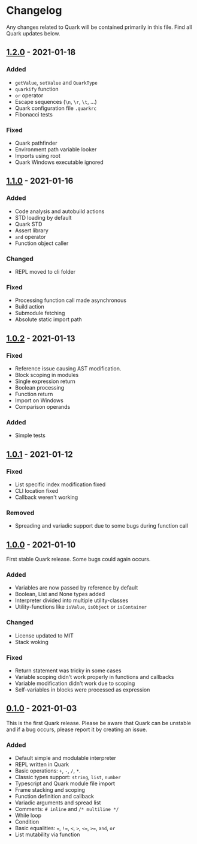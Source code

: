 # Changelog
Any changes related to Quark will be contained primarily in this file. Find all Quark updates below.

## [1.2.0]() - 2021-01-18

### Added
- `getValue`, `setValue` and `QuarkType`
- `quarkify` function
- `or` operator
- Escape sequences (`\n`, `\r`, `\t`, ...)
- Quark configuration file `.quarkrc`
- Fibonacci tests

### Fixed
- Quark pathfinder
- Environment path variable looker
- Imports using root
- Quark Windows executable ignored

## [1.1.0]() - 2021-01-16

### Added
- Code analysis and autobuild actions
- STD loading by default
- Quark STD
- Assert library
- `and` operator
- Function object caller

### Changed
- REPL moved to cli folder

### Fixed
- Processing function call made asynchronous
- Build action
- Submodule fetching
- Absolute static import path

## [1.0.2]() - 2021-01-13

### Fixed
- Reference issue causing AST modification.
- Block scoping in modules
- Single expression return
- Boolean processing
- Function return
- Import on Windows
- Comparison operands

### Added
- Simple tests

## [1.0.1]() - 2021-01-12

### Fixed
- List specific index modification fixed
- CLI location fixed
- Callback weren't working

### Removed
- Spreading and variadic support due to some bugs during function call

## [1.0.0]() - 2021-01-10
First stable Quark release. Some bugs could again occurs.

### Added
- Variables are now passed by reference by default
- Boolean, List and None types added
- Interpreter divided into multiple utility-classes
- Utility-functions like `isValue`, `isObject` or `isContainer`

### Changed
- License updated to MIT
- Stack woking

### Fixed
- Return statement was tricky in some cases
- Variable scoping didn't work properly in functions and callbacks
- Variable modification didn't work due to scoping
- Self-variables in blocks were processed as expression

## [0.1.0]() - 2021-01-03
This is the first Quark release. Please be aware that Quark can be unstable and if a bug occurs, please report it by creating an issue.

### Added
- Default simple and modulable interpreter
- REPL written in Quark
- Basic operations: `+`, `-`, `/`, `*`.
- Classic types support: `string`, `list`, `number`
- Typescript and Quark module file import
- Frame stacking and scoping
- Function definition and callback
- Variadic arguments and spread list
- Comments: `# inline` and `/* multiline */`
- While loop
- Condition
- Basic equalities: `=`, `!=`, `<`, `>`, `<=`, `>=`, `and`, `or`
- List mutability via function

